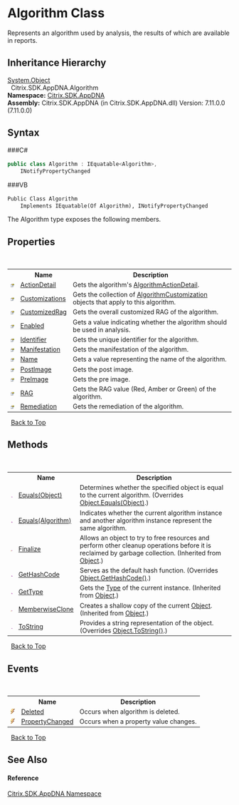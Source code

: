 # Algorithm Class
 

Represents an algorithm used by analysis, the results of which are available in reports.


## Inheritance Hierarchy
<a href="http://msdn2.microsoft.com/en-us/library/e5kfa45b" target="_blank">System.Object</a><br />&nbsp;&nbsp;Citrix.SDK.AppDNA.Algorithm<br />
**Namespace:**&nbsp;<a href="N_Citrix_SDK_AppDNA">Citrix.SDK.AppDNA</a><br />**Assembly:**&nbsp;Citrix.SDK.AppDNA (in Citrix.SDK.AppDNA.dll) Version: 7.11.0.0 (7.11.0.0)

## Syntax

###C#
```csharp
public class Algorithm : IEquatable<Algorithm>, 
	INotifyPropertyChanged
```

###VB
```vbnet
Public Class Algorithm
	Implements IEquatable(Of Algorithm), INotifyPropertyChanged
```

The Algorithm type exposes the following members.


## Properties
&nbsp;<table><tr><th></th><th>Name</th><th>Description</th></tr><tr><td>![Public property](media/pubproperty.gif "Public property")</td><td><a href="P_Citrix_SDK_AppDNA_Algorithm_ActionDetail">ActionDetail</a></td><td>
Gets the algorithm's <a href="T_Citrix_SDK_AppDNA_AlgorithmActionDetail">AlgorithmActionDetail</a>.</td></tr><tr><td>![Public property](media/pubproperty.gif "Public property")</td><td><a href="P_Citrix_SDK_AppDNA_Algorithm_Customizations">Customizations</a></td><td>
Gets the collection of <a href="T_Citrix_SDK_AppDNA_AlgorithmCustomization">AlgorithmCustomization</a> objects that apply to this algorithm.</td></tr><tr><td>![Public property](media/pubproperty.gif "Public property")</td><td><a href="P_Citrix_SDK_AppDNA_Algorithm_CustomizedRag">CustomizedRag</a></td><td>
Gets the overall customized RAG of the algorithm.</td></tr><tr><td>![Public property](media/pubproperty.gif "Public property")</td><td><a href="P_Citrix_SDK_AppDNA_Algorithm_Enabled">Enabled</a></td><td>
Gets a value indicating whether the algorithm should be used in analysis.</td></tr><tr><td>![Public property](media/pubproperty.gif "Public property")</td><td><a href="P_Citrix_SDK_AppDNA_Algorithm_Identifier">Identifier</a></td><td>
Gets the unique identifier for the algorithm.</td></tr><tr><td>![Public property](media/pubproperty.gif "Public property")</td><td><a href="P_Citrix_SDK_AppDNA_Algorithm_Manifestation">Manifestation</a></td><td>
Gets the manifestation of the algorithm.</td></tr><tr><td>![Public property](media/pubproperty.gif "Public property")</td><td><a href="P_Citrix_SDK_AppDNA_Algorithm_Name">Name</a></td><td>
Gets a value representing the name of the algorithm.</td></tr><tr><td>![Public property](media/pubproperty.gif "Public property")</td><td><a href="P_Citrix_SDK_AppDNA_Algorithm_PostImage">PostImage</a></td><td>
Gets the post image.</td></tr><tr><td>![Public property](media/pubproperty.gif "Public property")</td><td><a href="P_Citrix_SDK_AppDNA_Algorithm_PreImage">PreImage</a></td><td>
Gets the pre image.</td></tr><tr><td>![Public property](media/pubproperty.gif "Public property")</td><td><a href="P_Citrix_SDK_AppDNA_Algorithm_RAG">RAG</a></td><td>
Gets the RAG value (Red, Amber or Green) of the algorithm.</td></tr><tr><td>![Public property](media/pubproperty.gif "Public property")</td><td><a href="P_Citrix_SDK_AppDNA_Algorithm_Remediation">Remediation</a></td><td>
Gets the remediation of the algorithm.</td></tr></table>&nbsp;
<a href="#algorithm-class">Back to Top</a>

## Methods
&nbsp;<table><tr><th></th><th>Name</th><th>Description</th></tr><tr><td>![Public method](media/pubmethod.gif "Public method")</td><td><a href="M_Citrix_SDK_AppDNA_Algorithm_Equals_1">Equals(Object)</a></td><td>
Determines whether the specified object is equal to the current algorithm.
 (Overrides <a href="http://msdn2.microsoft.com/en-us/library/bsc2ak47" target="_blank">Object.Equals(Object)</a>.)</td></tr><tr><td>![Public method](media/pubmethod.gif "Public method")</td><td><a href="M_Citrix_SDK_AppDNA_Algorithm_Equals">Equals(Algorithm)</a></td><td>
Indicates whether the current algorithm instance and another algorithm instance represent the same algorithm.</td></tr><tr><td>![Protected method](media/protmethod.gif "Protected method")</td><td><a href="http://msdn2.microsoft.com/en-us/library/4k87zsw7" target="_blank">Finalize</a></td><td>
Allows an object to try to free resources and perform other cleanup operations before it is reclaimed by garbage collection.
 (Inherited from <a href="http://msdn2.microsoft.com/en-us/library/e5kfa45b" target="_blank">Object</a>.)</td></tr><tr><td>![Public method](media/pubmethod.gif "Public method")</td><td><a href="M_Citrix_SDK_AppDNA_Algorithm_GetHashCode">GetHashCode</a></td><td>
Serves as the default hash function.
 (Overrides <a href="http://msdn2.microsoft.com/en-us/library/zdee4b3y" target="_blank">Object.GetHashCode()</a>.)</td></tr><tr><td>![Public method](media/pubmethod.gif "Public method")</td><td><a href="http://msdn2.microsoft.com/en-us/library/dfwy45w9" target="_blank">GetType</a></td><td>
Gets the <a href="http://msdn2.microsoft.com/en-us/library/42892f65" target="_blank">Type</a> of the current instance.
 (Inherited from <a href="http://msdn2.microsoft.com/en-us/library/e5kfa45b" target="_blank">Object</a>.)</td></tr><tr><td>![Protected method](media/protmethod.gif "Protected method")</td><td><a href="http://msdn2.microsoft.com/en-us/library/57ctke0a" target="_blank">MemberwiseClone</a></td><td>
Creates a shallow copy of the current <a href="http://msdn2.microsoft.com/en-us/library/e5kfa45b" target="_blank">Object</a>.
 (Inherited from <a href="http://msdn2.microsoft.com/en-us/library/e5kfa45b" target="_blank">Object</a>.)</td></tr><tr><td>![Public method](media/pubmethod.gif "Public method")</td><td><a href="M_Citrix_SDK_AppDNA_Algorithm_ToString">ToString</a></td><td>
Provides a string representation of the object.
 (Overrides <a href="http://msdn2.microsoft.com/en-us/library/7bxwbwt2" target="_blank">Object.ToString()</a>.)</td></tr></table>&nbsp;
<a href="#algorithm-class">Back to Top</a>

## Events
&nbsp;<table><tr><th></th><th>Name</th><th>Description</th></tr><tr><td>![Public event](media/pubevent.gif "Public event")</td><td><a href="E_Citrix_SDK_AppDNA_Algorithm_Deleted">Deleted</a></td><td>
Occurs when algorithm is deleted.</td></tr><tr><td>![Public event](media/pubevent.gif "Public event")</td><td><a href="E_Citrix_SDK_AppDNA_Algorithm_PropertyChanged">PropertyChanged</a></td><td>
Occurs when a property value changes.</td></tr></table>&nbsp;
<a href="#algorithm-class">Back to Top</a>

## See Also


#### Reference
<a href="N_Citrix_SDK_AppDNA">Citrix.SDK.AppDNA Namespace</a><br />
